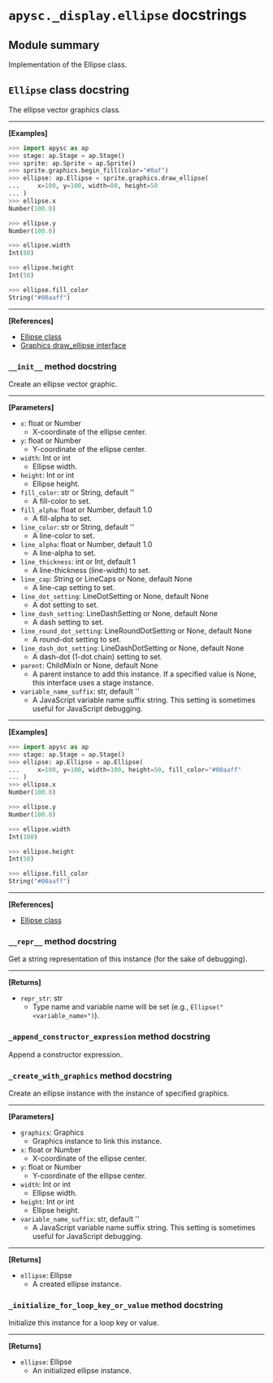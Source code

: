 # `apysc._display.ellipse` docstrings

## Module summary

Implementation of the Ellipse class.

## `Ellipse` class docstring

The ellipse vector graphics class.<hr>

**[Examples]**

```py
>>> import apysc as ap
>>> stage: ap.Stage = ap.Stage()
>>> sprite: ap.Sprite = ap.Sprite()
>>> sprite.graphics.begin_fill(color="#0af")
>>> ellipse: ap.Ellipse = sprite.graphics.draw_ellipse(
...     x=100, y=100, width=80, height=50
... )
>>> ellipse.x
Number(100.0)

>>> ellipse.y
Number(100.0)

>>> ellipse.width
Int(80)

>>> ellipse.height
Int(50)

>>> ellipse.fill_color
String("#00aaff")
```

<hr>

**[References]**

- [Ellipse class](https://simon-ritchie.github.io/apysc/en/ellipse.html)
- [Graphics draw_ellipse interface](https://simon-ritchie.github.io/apysc/en/graphics_draw_ellipse.html)

### `__init__` method docstring

Create an ellipse vector graphic.<hr>

**[Parameters]**

- `x`: float or Number
  - X-coordinate of the ellipse center.
- `y`: float or Number
  - Y-coordinate of the ellipse center.
- `width`: Int or int
  - Ellipse width.
- `height`: Int or int
  - Ellipse height.
- `fill_color`: str or String, default ''
  - A fill-color to set.
- `fill_alpha`: float or Number, default 1.0
  - A fill-alpha to set.
- `line_color`: str or String, default ''
  - A line-color to set.
- `line_alpha`: float or Number, default 1.0
  - A line-alpha to set.
- `line_thickness`: int or Int, default 1
  - A line-thickness (line-width) to set.
- `line_cap`: String or LineCaps or None, default None
  - A line-cap setting to set.
- `line_dot_setting`: LineDotSetting or None, default None
  - A dot setting to set.
- `line_dash_setting`: LineDashSetting or None, default None
  - A dash setting to set.
- `line_round_dot_setting`: LineRoundDotSetting or None, default None
  - A round-dot setting to set.
- `line_dash_dot_setting`: LineDashDotSetting or None, default None
  - A dash-dot (1-dot chain) setting to set.
- `parent`: ChildMixIn or None, default None
  - A parent instance to add this instance. If a specified value is None, this interface uses a stage instance.
- `variable_name_suffix`: str, default ''
  - A JavaScript variable name suffix string. This setting is sometimes useful for JavaScript debugging.

<hr>

**[Examples]**

```py
>>> import apysc as ap
>>> stage: ap.Stage = ap.Stage()
>>> ellipse: ap.Ellipse = ap.Ellipse(
...     x=100, y=100, width=100, height=50, fill_color="#00aaff"
... )
>>> ellipse.x
Number(100.0)

>>> ellipse.y
Number(100.0)

>>> ellipse.width
Int(100)

>>> ellipse.height
Int(50)

>>> ellipse.fill_color
String("#00aaff")
```

<hr>

**[References]**

- [Ellipse class](https://simon-ritchie.github.io/apysc/en/ellipse.html)

### `__repr__` method docstring

Get a string representation of this instance (for the sake of debugging).<hr>

**[Returns]**

- `repr_str`: str
  - Type name and variable name will be set (e.g., `Ellipse("<variable_name>")`).

### `_append_constructor_expression` method docstring

Append a constructor expression.

### `_create_with_graphics` method docstring

Create an ellipse instance with the instance of specified graphics.<hr>

**[Parameters]**

- `graphics`: Graphics
  - Graphics instance to link this instance.
- `x`: float or Number
  - X-coordinate of the ellipse center.
- `y`: float or Number
  - Y-coordinate of the ellipse center.
- `width`: Int or int
  - Ellipse width.
- `height`: Int or int
  - Ellipse height.
- `variable_name_suffix`: str, default ''
  - A JavaScript variable name suffix string. This setting is sometimes useful for JavaScript debugging.

<hr>

**[Returns]**

- `ellipse`: Ellipse
  - A created ellipse instance.

### `_initialize_for_loop_key_or_value` method docstring

Initialize this instance for a loop key or value.<hr>

**[Returns]**

- `ellipse`: Ellipse
  - An initialized ellipse instance.